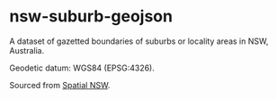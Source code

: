 # nsw-suburb-geojson

A dataset of gazetted boundaries of suburbs or locality areas in NSW, Australia.

Geodetic datum: WGS84 (EPSG:4326).

Sourced from [Spatial NSW](https://portal.spatial.nsw.gov.au/portal/home/item.html?id=38bdaa10b7cc41a3a19be6eca91f5368).
